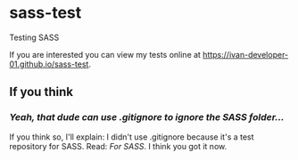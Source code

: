 # sass-test

Testing SASS

If you are interested you can view my tests online at <https://ivan-developer-01.github.io/sass-test>.

## If you think

### *Yeah, that dude can use .gitignore to ignore the SASS folder...*

If you think so, I'll explain: I didn't use .gitignore because it's a test repository for SASS. Read: *For SASS*. I think you got it now.
